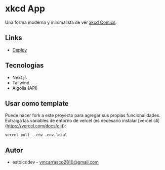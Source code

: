 # xkcd App

Una forma moderna y minimalista de ver [xkcd Comics](https://xkcd.com/).

## Links

- [Deploy](https://xkcd-app-olive.vercel.app/)

## Tecnologías

- Next.js
- Tailwind
- Algolia (API)

## Usar como template

Puede hacer fork a este proyecto para agregar sus propias funcionalidades.
Extraiga las variables de entorno de vercel (es necesario instalar [vercel cli] (https://vercel.com/docs/cli)):

```shell
vercel pull --env .env.local
```

## Autor

- estoicodev - <vmcarrasco2810@gmail.com>
